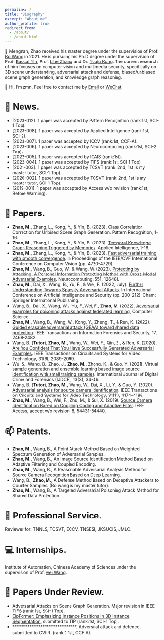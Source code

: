 ```yaml
---
permalink: /
title: "Biography"
excerpt: "About me"
author_profile: true
redirect_from: 
  - /about/
  - /about.html
---
```

👀 Mengnan, Zhao received his master degree under the supervision of Prof. [Bo Wang](http://ice.dlut.edu.cn/WangBo/index.html) in 2021. He is pursuing his Ph.D degree under the supervision of Prof. [Baocai Yin](https://www.aminer.org/profile/yin-baocai/542d6bb7dabfae12b9804aa7), Prof. [Lihe Zhang](https://scholar.google.com/citations?user=XGPdQbIAAAAJ) and Dr. [Yuqiu Kong](https://scholar.google.com/citations?user=nKrhk4UAAAAJ&hl=zh-CN). The current research of him focuses on computer vision and multimedia security, specifically on 3D scene understanding, adversarial attack and defense, biased/unbiased scene graph generation, and knowledge graph reasoning.

👋 Hi, I’m zmn. Feel free to contact me by [Email](dlutzmn@mail.dlut.edu.cn) or [WeChat](15822843520).

💞️ News.
======
- \[2023-012\]. 1 paper was accepted by Pattern Recognition (rank:1st, SCI-1 Top).
- \[2023-008\]. 1 paper was accepted by Applied Intelligence (rank:1st, SCI-2).
- \[2023-007\]. 1 paper was accepted by ICCV (rank:1st, CCF-A).
- \[2023-006\]. 1 paper was accepted by Neurocomputing (rank:1st, SCI-2 Top).
- \[2022-005\]. 1 paper was accepted by ICAIS (rank:1st).
- \[2022-004\]. 1 paper was accepted by TIFS (rank:1st, SCI 1 Top).
- \[2021-003\]. 1 paper was accepted by TCSVT (rank: 2nd, 1st is my master tutor, SCI-1 Top).
- \[2020-002\]. 1 paper was accepted by TCSVT (rank: 2nd, 1st is my master tutor, SCI-1 Top).
- \[2019-001\]. 1 paper was accepted by Access w/o revision (rank:1st, Before Warning).

📝 Papers.
======
- __Zhao, M.__, Zhang, L., Kong, Y., & Yin, B. (2023). Class Correlation Correction for Unbised Scene Graph Generation. Pattern Recognition, 1-16.
- __Zhao, M.__, Zhang, L., Kong, Y., & Yin, B. (2023). [Temporal Knowledge Graph Reasoning Triggered
by Memories](https://arxiv.org/pdf/2110.08765.pdf). Applied Intelligence, 1-16.
- __Zhao, M.__, Zhang, L., Kong, Y., & Yin, B. (2023). [Fast adversarial training with smooth convergence](https://arxiv.org/pdf/2308.12857.pdf). In Proceedings of the IEEE/CVF International Conference on Computer Vision (pp. 4720-4729).
- __Zhao, M.__, Wang, B., Guo, W., & Wang, W. (2023). [Protecting by Attacking: A Personal Information Protecting Method with Cross-Modal Adversarial Examples](https://pdf.sciencedirectassets.com/271597/1-s2.0-S0925231223X00289/1-s2.0-S0925231223006045/main.pdf?X-Amz-Security-Token=IQoJb3JpZ2luX2VjEK%2F%2F%2F%2F%2F%2F%2F%2F%2F%2F%2FwEaCXVzLWVhc3QtMSJHMEUCIQCgPbGg5He9ShbrnyV5xnf%2BwXAb3zoxLvao774p9R0nQwIgHevSbQhf4mwr0b0tP21rA6MEQ1hMrgEciLGTvwNtNmEqswUIeBAFGgwwNTkwMDM1NDY4NjUiDMqMLawQqCI%2B02A%2BMSqQBZ5vePScwJtw3NK%2FLdlDayy%2BDtsagjgYBP5BNu0LoaxaBYcH%2Fl0TexLcJLqkXSE0WAFx5gWS8FaDXXLMApqgC%2B5CPEbJFHmjUucoj0%2FSooo%2BZOqsuVgsH2ozlwrZ9Ryq7etmUKR1pqB5l9Yzj2nuJmXvYy3tkvgo0nWSS2eR1%2B2YVNlI%2BLGhzsnYtuL9ZkR7yCIz1BzppSWialfnS%2ByefP9aX%2B6GORa%2FlsjAb%2BXJRU%2BQsWVB45xVCTzKCaflhMZX5ChV7ZEELor1bJ%2FaSDAquLPZLTyNFOwZfF2TDywCbfJGCiRWTD%2Bpm%2FrE4mwP5uVsiD%2FadK0J2Wg%2BESMjizEL2BayJ9E3tGXtIvg3XOyuztOkn7AjitQsC3KCELevr0gToNLFITqEJO3UvALYMQUdmmaPLicQEd1H7%2F%2FXRQXbrxkLCMJ%2FCDIimtfQSoMSaKovxLpybF7IzJhuT%2FORV2JqSeiM0I5hU9UYYt1OeLxEHVjezzQjvAxONj%2FHlYJlpwLd2wZUbZ5OozLQA5VnWXCRkFdHP12d7JRFaJRLpxguSDXSfpNL%2FseHjct86NVTwfWjTOc2dNdbjI4YhOcwVy5%2BDrcp2OTqmshg%2BjUnABlDLu8pKYZ5b7WrBGdStjDI0ZQgQDsTKFeIyDbEN0uVVMogoDop7jrd%2FhMAVf8Ztk%2FxzrI%2BO4kwuh7t6ATe7oQfnz%2BBDl2nm%2BO%2Bi8vipSybPXfERqEgiyhMmR6ng4asQbWtFfTi53%2BjGcE34wE8fuSERvD%2BYKa7AipbjCCcBG1mrvuJ4HBMTZu9ggMPJ%2Fb9%2BtYt3Na%2B4pG0xQX48PjtP2H%2B5FG7WDFOAnfA9wBIbZIknZu%2BAv2XrS%2B%2FmXCIAOLWmpiAAemYMO7FracGOrEB%2FLIqUjH%2Bgejc30tm%2Flr3AI%2FfAq3kPtC30KjZOU4ygFbUejcskEyL8bSW5TbfRamFEBIbqrObd%2Be%2FYk%2FRw7CHt9xOeJ0BBljIGeffWH7CZslbVwDnPcYf%2Btp%2BusJN6ARd66nmGzJl83FSD9Svkw7ukilI1WbadgJssC4O2zEGSuv%2FPTAP40QecMvSfnJnOrbU8gCh298EMYkUQnVAX5fZXaPkCW6%2BHW3YiM79oY%2FDQNar&X-Amz-Algorithm=AWS4-HMAC-SHA256&X-Amz-Date=20230827T150528Z&X-Amz-SignedHeaders=host&X-Amz-Expires=300&X-Amz-Credential=ASIAQ3PHCVTY75DHB47S%2F20230827%2Fus-east-1%2Fs3%2Faws4_request&X-Amz-Signature=5482345a7970ae0407b3d1207d1e1d83299e1da4437f000dd0ede290b27b10d1&hash=9209517e1a31568f388718f31024b4fddc25cbc2e84429a806bce2a55abfee10&host=68042c943591013ac2b2430a89b270f6af2c76d8dfd086a07176afe7c76c2c61&pii=S0925231223006045&tid=spdf-df7a3083-a434-449d-9963-f4d2464c0213&sid=8447c51e1f06444ef93a26244c6f1502def9gxrqa&type=client&tsoh=d3d3LnNjaWVuY2VkaXJlY3QuY29t&ua=070058070a57575259&rr=7fd5367f7ff224d3&cc=cn). Neurocomputing, 551, 126481.
- __Zhao, M.__, Dai, X., Wang, B., Yu, F., & Wei, F. (2022, July). [Further Understanding Towards Sparsity Adversarial Attacks](http://ice.dlut.edu.cn/WangBo/Publications/Conference/FurtherUnderstandingTowardsSparsityAdversarialAttacks-2022.pdf). In International Conference on Artificial Intelligence and Security (pp. 200-212). Cham: Springer International Publishing.
- Wang, B., Dai, X., Wang, W.，Yu, F.,Wei, F., __Zhao, M.__ (2022). [Adversarial examples for poisoning attacks against federated learning](http://scis.scichina.com/cn/2023/SSI-2022-0116.pdf), Computer Science.
- __Zhao, M.__, Wang, B., Wang, W., Kong, Y., Zheng, T., & Ren, K. (2022). [Guided erasable adversarial attack (GEAA) toward shared data protection](https://ieeexplore.ieee.org/stamp/stamp.jsp?tp=&arnumber=9808181). IEEE Transactions on Information Forensics and Security, 17, 2468-2482.
- Wang, B. (__Tutor__), __Zhao, M.__, Wang, W., Wei, F., Qin, Z., & Ren, K. (2020). [Are You Confident That You Have Successfully Generated Adversarial Examples](https://ieeexplore.ieee.org/stamp/stamp.jsp?tp=&arnumber=9169672). IEEE Transactions on Circuits and Systems for Video Technology, 31(6), 2089-2099.
- Wu, S., Wang, B., Zhao, J., __Zhao, M.__, Zhong, K., & Guo, Y. (2021). [Virtual sample generation and ensemble learning based image source identification with small training samples](http://ice.dlut.edu.cn/WangBo/Publications/Journal/VirtualSampleGenerationAndEnsembleLearningBasedImageSourceIdentificationWithSmallTrainingSamples-2021.pdf). International Journal of Digital Crime and Forensics (IJDCF), 13(3), 34-46.
- Wang, B. (__Tutor__), __Zhao, M.__, Wang, W., Dai, X., Li, Y., & Guo, Y. (2020). [Adversarial analysis for source camera identification](https://ieeexplore.ieee.org/stamp/stamp.jsp?tp=&arnumber=9306891). IEEE Transactions on Circuits and Systems for Video Technology, 31(11), 4174-4186.
- __Zhao, M.__, Wang, B., Wei, F., Zhu, M., & Sui, X. (2019). [Source Camera Identification Based on Coupling Coding and Adaptive Filter](https://ieeexplore.ieee.org/stamp/stamp.jsp?tp=&arnumber=8932363). IEEE Access, accept w/o revision, 8, 54431-54440.

📫 Patents.
======
- __Zhao, M.__, Wang, B., A Point Attack Method Based on Weighted Spectrum Generation of Adversarial Samples.
- __Zhao, M.__, Wang, B., An Image Source Identification Method Based on Adaptive Filtering and Coupled Encoding.
- __Zhao, M.__, Wang, B., A Reasonable Adversarial Analysis Method for Source Camera Recognition Based on Deep Learning.
- Wang, B., __Zhao, M.__, A Defense Method Based on Deceptive Attackers to Counter Samples. (Bo wang is my master tutor).
- __Zhao, M.__, Wang, B., A Targeted Adversarial Poisoning Attack Method for Shared Data Protection.

🌱 Professional Service.
======
Reviewer for: TNNLS, TCSVT, ECCV, TNSESI, JKSUCIS, JMLC.

💻 Internships.
======
Institute of Automation, Chinese Academy of Sciences under the supervision of Prof. [wei Wang](http://cripac.ia.ac.cn/people/wwang/).

📝 Papers Under Review.
======
- Adversarial Attacks on Scene Graph Generation. Major revision in IEEE TIFS (rank:1st, SCI-1 Top).
- [EipFormer: Emphasizing Instance Positions in 3D Instance Segmentation](https://arxiv.org/pdf/2312.05602.pdf), submitted to TIP (rank:1st, SCI-1 Top).
- ******************************. Adversrial attack and defence, submitted to CVPR. (rank：1st, CCF A).
